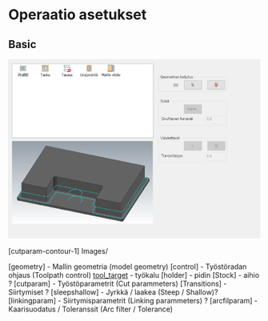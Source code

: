 # Operaatio asetukset

## Basic
![Kuva: 2D profiili][type_contour]


[type_contour]: Images/Toolpath_type-2D_Contour.png '2D Profiili'
[tool_target]: Images/Tool-target.png 'Tool'
[cutparam-contour-1] Images/

[geometry] - Mallin geometria (model geometry)
[control] - Työstöradan ohjaus (Toolpath control)
[tool_target] - työkalu
[holder] - pidin
[Stock] - aihio ?
[cutparam] - Työstöparametrit (Cut parammeters)
[Transitions] - Siirtymiset ?
[sleepshallow] - Jyrkkä / laakea (Steep / Shallow)?
[linkingparam] - Siirtymisparametrit (Linking parammeters) ?
[arcfilparam] - Kaarisuodatus / Toleranssit (Arc filter / Tolerance)